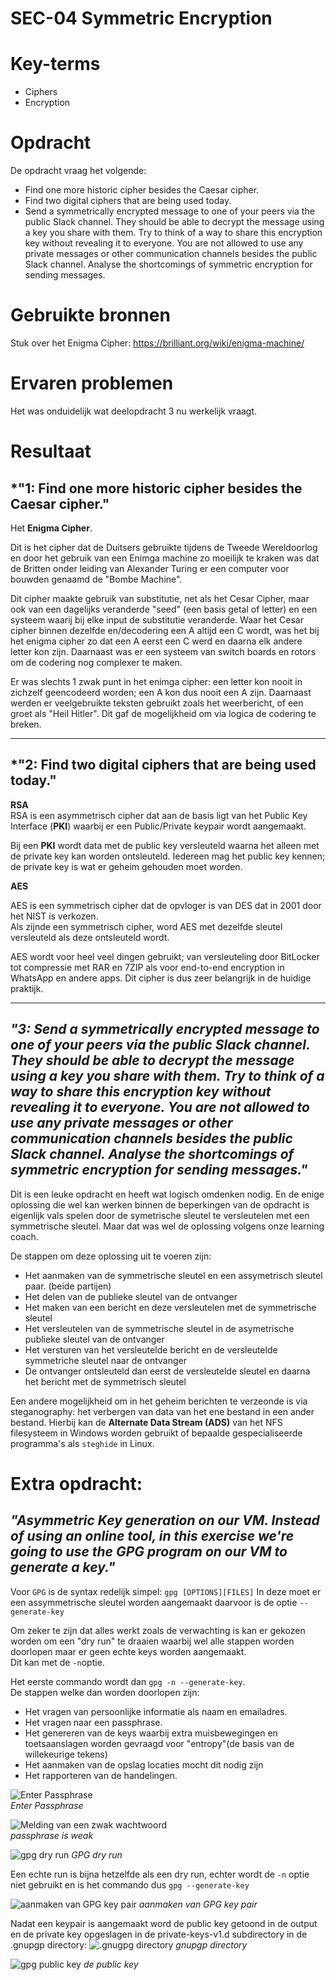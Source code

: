# SEC-04 Symmetric Encryption

# Key-terms
- Ciphers
- Encryption


# Opdracht

De opdracht vraag het volgende:
- Find one more historic cipher besides the Caesar cipher.
- Find two digital ciphers that are being used today.
- Send a symmetrically encrypted message to one of your peers via the public Slack channel. They should be able to decrypt the message using a key you share with them. Try to think of a way to share this encryption key without revealing it to everyone. You are not allowed to use any private messages or other communication channels besides the public Slack channel. Analyse the shortcomings of symmetric encryption for sending messages.


# Gebruikte bronnen

Stuk over het Enigma Cipher: <https://brilliant.org/wiki/enigma-machine/>

# Ervaren problemen
Het was onduidelijk wat deelopdracht 3 nu werkelijk vraagt. 


# Resultaat

## *"1: Find one more historic cipher besides the Caesar cipher."  
Het **Enigma Cipher**.

Dit is het cipher dat de Duitsers gebruikte tijdens de Tweede Wereldoorlog en door het gebruik van een Enimga machine zo moeilijk te kraken was dat de Britten onder leiding van Alexander Turing er een computer voor bouwden genaamd de "Bombe Machine".

Dit cipher maakte gebruik van substitutie, net als het Cesar Cipher, maar ook van een dagelijks veranderde "seed" (een basis getal of letter) en een systeem waarij bij elke input de substitutie veranderde. Waar het Cesar cipher binnen dezelfde en/decodering een A altijd een C wordt, was het bij het enigma cipher zo dat een A eerst een C werd en daarna elk andere letter kon zijn.
Daarnaast was er een systeem van switch boards en rotors om de codering nog complexer te maken.

Er was slechts 1 zwak punt in het enimga cipher: een letter kon nooit in zichzelf geencodeerd worden; een A kon dus nooit een A zijn. Daarnaast werden er veelgebruikte teksten gebruikt zoals het weerbericht, of een groet als "Heil Hitler". Dit gaf de mogelijkheid om via logica de codering te breken. 

___

## *"2: Find two digital ciphers that are being used today."

**RSA**  
RSA is een asymmetrisch cipher dat aan de basis ligt van het Public Key Interface (**PKI**) waarbij er een Public/Private keypair wordt aangemaakt. 
 

Bij een **PKI** wordt data met de public key versleuteld waarna het alleen met de private key kan worden ontsleuteld. Iedereen mag het public key kennen; de private key is wat er geheim gehouden moet worden.

**AES**

AES is een symmetrisch cipher dat de opvloger is van DES dat in 2001 door het NIST is verkozen.   
Als zijnde een symmetrisch cipher, word AES met dezelfde sleutel versleuteld als deze ontsleuteld wordt. 

AES wordt voor heel veel dingen gebruikt; van versleuteling door BitLocker tot compressie met RAR en 7ZIP als voor end-to-end encryption in WhatsApp en andere apps. Dit cipher is dus zeer belangrijk in de huidige praktijk.
___
## *"3: Send a symmetrically encrypted message to one of your peers via the public Slack channel. They should be able to decrypt the message using a key you share with them. Try to think of a way to share this encryption key without revealing it to everyone. You are not allowed to use any private messages or other communication channels besides the public Slack channel. Analyse the shortcomings of symmetric encryption for sending messages."*

Dit is een leuke opdracht en heeft wat logisch omdenken nodig. En de enige oplossing die wel kan werken binnen de beperkingen van de opdracht is eigenlijk vals spelen door de symetrische sleutel te versleutelen met een symmetrische sleutel. Maar dat was wel de oplossing volgens onze learning coach.

De stappen om deze oplossing uit te voeren zijn: 
- Het aanmaken van de symmetrische sleutel en een assymetrisch sleutel paar. (beide partijen)
- Het delen van de publieke sleutel van de ontvanger
- Het maken van een bericht en deze versleutelen met de symmetrische sleutel
- Het versleutelen van de symmetrische sleutel in de asymetrische publieke sleutel van de ontvanger
- Het versturen van het versleutelde bericht en de versleutelde symmetriche sleutel naar de ontvanger
- De ontvanger ontsleuteld dan eerst de versleutelde sleutel en daarna het bericht met de symmetrisch sleutel

Een andere mogelijkheid om in het geheim berichten te verzeonde is via steganography: het verbergen van data van het ene bestand in een ander bestand. Hierbij kan de **Alternate Data Stream (ADS)** van het NFS filesysteem in Windows worden gebruikt of bepaalde gespecialiseerde programma's als ```steghide``` in Linux. 

# Extra opdracht:
## *"Asymmetric Key generation on our VM. Instead of using an online tool, in this exercise we're going to use the GPG program on our VM to generate a key."* 

Voor ```GPG``` is de syntax redelijk simpel: ```gpg [OPTIONS][FILES]```
In deze moet er een assymmetrische sleutel worden aangemaakt daarvoor is de optie ```--generate-key```

Om zeker te zijn dat alles werkt zoals de verwachting is kan er gekozen worden om een "dry run" te draaien waarbij wel alle stappen worden doorlopen maar er geen echte keys worden aangemaakt.   
Dit kan met de ```-n```optie.

Het eerste commando wordt dan ```gpg -n --generate-key```.  
De stappen welke dan worden doorlopen zijn:
- Het vragen van persoonlijke informatie als naam en emailadres.
- Het vragen naar een passphrase.
- Het genereren van de keys waarbij extra muisbewegingen en toetsaanslagen worden gevraagd voor "entropy"(de basis van de willekeurige tekens)
- Het aanmaken van de opslag locaties mocht dit nodig zijn
- Het rapporteren van de handelingen.

![Enter Passphrase](/00_includes/Networking_Images/gpg_passphrase_is_Techgrounds.png)  
*Enter Passphrase* 

![Melding van een zwak wachtwoord](/00_includes/Networking_Images/gpg_passphrase_Techgrounds_insecure.png)  
*passphrase is weak* 

![gpg dry run](/00_includes/Networking_Images/gpg_dryRun.png)
*GPG dry run* 

Een echte run is bijna hetzelfde als een dry run, echter wordt de ```-n``` optie niet gebruikt en is het commando dus ```gpg --generate-key```

![aanmaken van GPG key pair](/00_includes/Networking_Images/gpg_fullrun.png)
*aanmaken van GPG key pair*

Nadat een keypair is aangemaakt word de public key getoond in de output en de private key opgeslagen in de private-keys-v1.d subdirectory in de .gnupgp directory:
![.gnugpg directory](/00_includes/Networking_Images/gpg_folder.png)
*gnupgp directory*

![gpg public key](/00_includes/Networking_Images/gpg_public_key.png)
*de public key*
